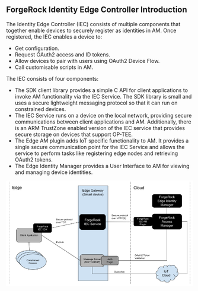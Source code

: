 ## ForgeRock Identity Edge Controller Introduction

The Identity Edge Controller (IEC) consists of multiple components that together enable devices to securely register as identities in AM. Once registered, the IEC enables a device to:

* Get configuration.
* Request OAuth2 access and ID tokens.
* Allow devices to pair with users using OAuth2 Device Flow.
* Call customisable scripts in AM.

The IEC consists of four components:

* The SDK client library provides a simple C API for client applications to invoke AM functionality via the IEC Service. The SDK library is small and uses a secure lightweight messaging protocol so that it can run on constrained devices.
* The IEC Service runs on a device on the local network, providing secure communications between client applications and AM. Additionally, there is an ARM TrustZone enabled version of the IEC service that provides secure storage on devices that support OP-TEE.
* The Edge AM plugin adds IoT specific functionality to AM. It provides a single secure communication point for the IEC Service and allows the service to perform tasks like registering edge nodes and retrieving OAuth2 tokens.
* The Edge Identity Manager provides a User Interface to AM for viewing and managing device identities.

![IEC components](images/IEC-Components-V1.0.1.png "IEC Components")
